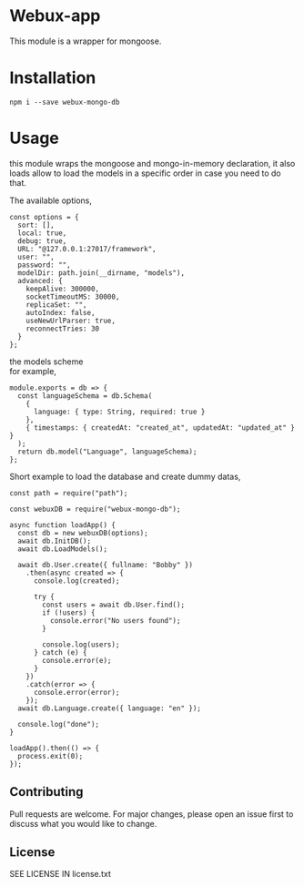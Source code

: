 # Webux-app

This module is a wrapper for mongoose.

# Installation

```
npm i --save webux-mongo-db
```

# Usage

this module wraps the mongoose and mongo-in-memory declaration, it also loads allow to load the models in a specific order in case you need to do that.

The available options,

```
const options = {
  sort: [],
  local: true,
  debug: true,
  URL: "@127.0.0.1:27017/framework",
  user: "",
  password: "",
  modelDir: path.join(__dirname, "models"),
  advanced: {
    keepAlive: 300000,
    socketTimeoutMS: 30000,
    replicaSet: "",
    autoIndex: false,
    useNewUrlParser: true,
    reconnectTries: 30
  }
};
```

the models scheme  
for example,

```
module.exports = db => {
  const languageSchema = db.Schema(
    {
      language: { type: String, required: true }
    },
    { timestamps: { createdAt: "created_at", updatedAt: "updated_at" } }
  );
  return db.model("Language", languageSchema);
};
```

Short example to load the database and create dummy datas,

```
const path = require("path");

const webuxDB = require("webux-mongo-db");

async function loadApp() {
  const db = new webuxDB(options);
  await db.InitDB();
  await db.LoadModels();

  await db.User.create({ fullname: "Bobby" })
    .then(async created => {
      console.log(created);

      try {
        const users = await db.User.find();
        if (!users) {
          console.error("No users found");
        }

        console.log(users);
      } catch (e) {
        console.error(e);
      }
    })
    .catch(error => {
      console.error(error);
    });
  await db.Language.create({ language: "en" });

  console.log("done");
}

loadApp().then(() => {
  process.exit(0);
});

```

## Contributing

Pull requests are welcome. For major changes, please open an issue first to discuss what you would like to change.

## License

SEE LICENSE IN license.txt
